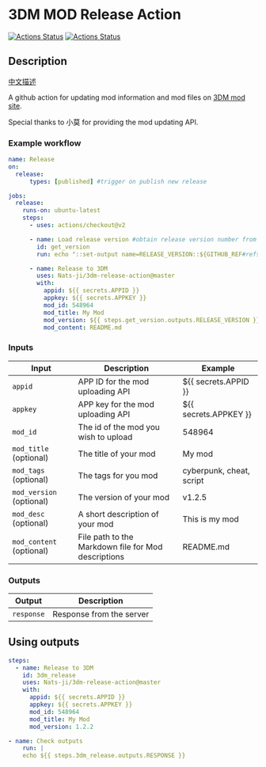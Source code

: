 # 3DM MOD Release Action

[![Actions Status](https://github.com/Nats-ji/3dm-release-action/workflows/Lint/badge.svg)](https://github.com/Nats-ji/3dm-release-action/actions) [![Actions Status](https://github.com/Nats-ji/3dm-release-action/workflows/Integration%20Test/badge.svg)](https://github.com/Nats-ji/3dm-release-action/actions)

## Description

[中文描述](https://github.com/Nats-ji/3dm-release-action/blob/master/README_zh.md)

A github action for updating mod information and mod files on [3DM mod site](https://mod.3dmgame.com/).

Special thanks to 小莫 for providing the mod updating API.

### Example workflow

```yaml
name: Release
on:
  release:
      types: [published] #trigger on publish new release

jobs:
  release:
    runs-on: ubuntu-latest
    steps:
      - uses: actions/checkout@v2

      - name: Load release version #obtain release version number from tag name
        id: get_version
        run: echo "::set-output name=RELEASE_VERSION::${GITHUB_REF#refs/*/}"

      - name: Release to 3DM
        uses: Nats-ji/3dm-release-action@master
        with:
          appid: ${{ secrets.APPID }}
          appkey: ${{ secrets.APPKEY }}
          mod_id: 548964
          mod_title: My Mod
          mod_version: ${{ steps.get_version.outputs.RELEASE_VERSION }}
          mod_content: README.md
```

### Inputs

| Input                      | Description                                         | Example                  |
|----------------------------|-----------------------------------------------------|--------------------------|
| `appid`                    | APP ID for the mod uploading API                    | ${{ secrets.APPID }}     |
| `appkey`                   | APP key for the mod uploading API                   | ${{ secrets.APPKEY }}    |
| `mod_id`                   | The id of the mod you wish to upload                | 548964                   |
| `mod_title` (optional)     | The title of your mod                               | My mod                   |
| `mod_tags` (optional)      | The tags for you mod                                | cyberpunk, cheat, script |
| `mod_version` (optional)   | The version of your mod                             | v1.2.5                   |
| `mod_desc` (optional)      | A short description of your mod                     | This is my mod           |
| `mod_content` (optional)   | File path to the Markdown file for Mod descriptions | README.md                |

### Outputs

| Output                                             | Description                                        |
|------------------------------------------------------|-----------------------------------------------|
| `response`  | Response from the server  |

## Using outputs

```yaml
steps:
  - name: Release to 3DM
    id: 3dm_release
    uses: Nats-ji/3dm-release-action@master
    with:
      appid: ${{ secrets.APPID }}
      appkey: ${{ secrets.APPKEY }}
      mod_id: 548964
      mod_title: My Mod
      mod_version: 1.2.2

- name: Check outputs
    run: |
    echo ${{ steps.3dm_release.outputs.RESPONSE }}
```
